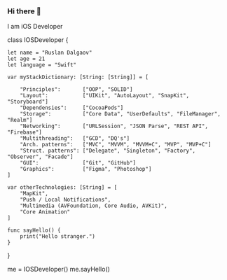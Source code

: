 ### Hi there 👋
I am iOS Developer

class IOSDeveloper {
    
    let name = "Ruslan Dalgaov"
    let age = 21
    let language = "Swift"
    
    var myStackDictionary: [String: [String]] = [
        
        "Principles":       ["OOP", "SOLID"]
        "Layout":           ["UIKit", "AutoLayout", "SnapKit", "Storyboard"]
        "Dependensies":     ["CocoaPods"]
        "Storage":          ["Core Data", "UserDefaults", "FileManager", "Realm"]
        "Networking":       ["URLSession", "JSON Parse", "REST API", "Firebase"]
        "Multithreading":   ["GCD", "DQ's"]
        "Arch. patterns":   ["MVC", "MVVM", "MVVM+C", "MVP", "MVP+C"]
        "Struct. patterns": ["Delegate", "Singleton", "Factory", "Observer", "Facade"]
        "GUI":              ["Git", "GitHub"]
        "Graphics":         ["Figma", "Photoshop"]
    ]
    
    var otherTechnologies: [String] = [
        "MapKit",
        "Push / Local Notifications",
        "Multimedia (AVFoundation, Core Audio, AVKit)",
        "Core Animation"
    ]
    
    func sayHello() {
        print("Hello stranger.")
    }
}
    
me = IOSDeveloper()
me.sayHello()
